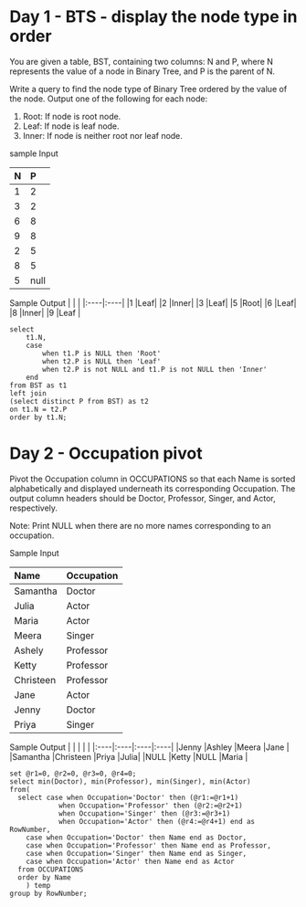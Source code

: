 # Day 1 - BTS - display the node type in order
<p>You are given a table, BST, containing two columns: N and P, where N represents the value of a node in Binary Tree, and P is the parent of N.</p>
<p>Write a query to find the node type of Binary Tree ordered by the value of the node. Output one of the following for each node:</p>
<ol>
  <li>Root: If node is root node.</li>
  <li>Leaf: If node is leaf node.</li>
  <li>Inner: If node is neither root nor leaf node.</li>
</ol>

sample Input

|N   |P |
|:----|:----|
|1   |2|
|3   |2|
|6   |8|
|9   |8|
|2   |5|
|8   |5|
|5   |null|

Sample Output
|   |   |
|:----|:----|
|1 |Leaf|
|2 |Inner|
|3 |Leaf|
|5 |Root|
|6 |Leaf|
|8 |Inner|
|9 |Leaf |

```
select 
    t1.N,  
    case 
        when t1.P is NULL then 'Root'
        when t2.P is NULL then 'Leaf'
        when t2.P is not NULL and t1.P is not NULL then 'Inner' 
    end
from BST as t1 
left join 
(select distinct P from BST) as t2 
on t1.N = t2.P
order by t1.N;
```
# Day 2 - Occupation pivot
<p>Pivot the Occupation column in OCCUPATIONS so that each Name is sorted alphabetically and displayed underneath its corresponding Occupation. The output column headers should be Doctor, Professor, Singer, and Actor, respectively.</p>
<p>Note: Print NULL when there are no more names corresponding to an occupation.</p>


Sample Input

|Name   |Occupation |
|:----|:----|
|Samantha   |Doctor|
|Julia   |Actor|
|Maria   |Actor|
|Meera   |Singer|
|Ashely   |Professor|
|Ketty   |Professor|
|Christeen   |Professor|
|Jane   |Actor|
|Jenny   |Doctor|
|Priya   |Singer|

Sample Output
|   |   |   |   |
|:----|:----|:----|:----|
|Jenny   |Ashley   |Meera   |Jane   |
|Samantha   |Christeen   |Priya   |Julia|
|NULL   |Ketty   |NULL   |Maria   |

```
set @r1=0, @r2=0, @r3=0, @r4=0;
select min(Doctor), min(Professor), min(Singer), min(Actor)
from(
  select case when Occupation='Doctor' then (@r1:=@r1+1)
            when Occupation='Professor' then (@r2:=@r2+1)
            when Occupation='Singer' then (@r3:=@r3+1)
            when Occupation='Actor' then (@r4:=@r4+1) end as RowNumber,
    case when Occupation='Doctor' then Name end as Doctor,
    case when Occupation='Professor' then Name end as Professor,
    case when Occupation='Singer' then Name end as Singer,
    case when Occupation='Actor' then Name end as Actor
  from OCCUPATIONS
  order by Name
    ) temp
group by RowNumber;
```

